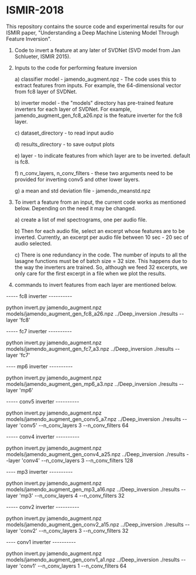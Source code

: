 # ISMIR-2018

This repository contains the source code and experimental results for our ISMIR paper, "Understanding a Deep Machine Listening Model Through Feature Inversion".

1. Code to invert a feature at any later of SVDNet (SVD model from Jan Schlueter, ISMIR 2015).

2. Inputs to the code for performing feature inversion

	a) classifier model - jamendo_augment.npz - The code uses this to extract features from inputs. For example, the 64-dimensional vector from fc8 layer of SVDNet.

	b) inverter model - the "models" directory has pre-trained feature inverters for each layer of SVDNet. For example, jamendo_augment_gen_fc8_a26.npz is the feature inverter for the fc8 layer.

	c) dataset_directory - to read input audio

	d) results_directory - to save output plots

	e) layer - to indicate features from which layer are to be inverted. default is fc8.

	f) n_conv_layers, n_conv_filters - these two arguments need to be provided for inverting conv5 and other lower layers.

	g) a mean and std deviation file - jamendo_meanstd.npz

3. To invert a feature from an input, the current code works as mentioned below. Depending on the need it may be changed.

	a) create a list of mel spectrograms, one per audio file.

	b) Then for each audio file, select an excerpt whose features are to be inverted. Currently, an excerpt per audio file between 10 sec - 20 sec of audio selected.

	c) There is one redundancy in the code. The number of inputs to all the lasagne functions must be of batch size = 32 size. This happens due to the way the inverters are trained. So, although we feed 32 excerpts, we only care for the first excerpt in a file when we plot the results.

4. commands to invert features from each layer are mentioned below.


----- fc8 inverter ----------

python invert.py jamendo_augment.npz models/jamendo_augment_gen_fc8_a26.npz ../Deep_inversion ./results --layer 'fc8'


----- fc7 inverter ----------

python invert.py jamendo_augment.npz models/jamendo_augment_gen_fc7_a3.npz ../Deep_inversion ./results --layer 'fc7'


---- mp6 inverter ----------

python invert.py jamendo_augment.npz models/jamendo_augment_gen_mp6_a3.npz ../Deep_inversion ./results --layer 'mp6'

----- conv5 inverter ----------

python invert.py jamendo_augment.npz models/jamendo_augment_gen_conv5_a7.npz ../Deep_inversion ./results --layer 'conv5' --n_conv_layers 3 --n_conv_filters 64


----- conv4 inverter ----------

python invert.py jamendo_augment.npz models/jamendo_augment_gen_conv4_a25.npz ../Deep_inversion ./results --layer 'conv4' --n_conv_layers 3 --n_conv_filters 128


---- mp3 inverter ----------

python invert.py jamendo_augment.npz models/jamendo_augment_gen_mp3_a16.npz ../Deep_inversion ./results --layer 'mp3' --n_conv_layers 4 --n_conv_filters 32


----- conv2 inverter ----------

python invert.py jamendo_augment.npz models/jamendo_augment_gen_conv2_a15.npz ../Deep_inversion ./results --layer 'conv2' --n_conv_layers 3 --n_conv_filters 32


---- conv1 inverter ----------

python invert.py jamendo_augment.npz models/jamendo_augment_gen_conv1_a1.npz ../Deep_inversion ./results --layer 'conv1' --n_conv_layers 1 --n_conv_filters 64



